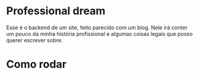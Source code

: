 # Professional dream

Esse é o backend de um site, feito parecido com um blog. Nele irá conter um pouco da minha história profissional e algumas coisas legais que posso querer escrever sobre.

# Como rodar

